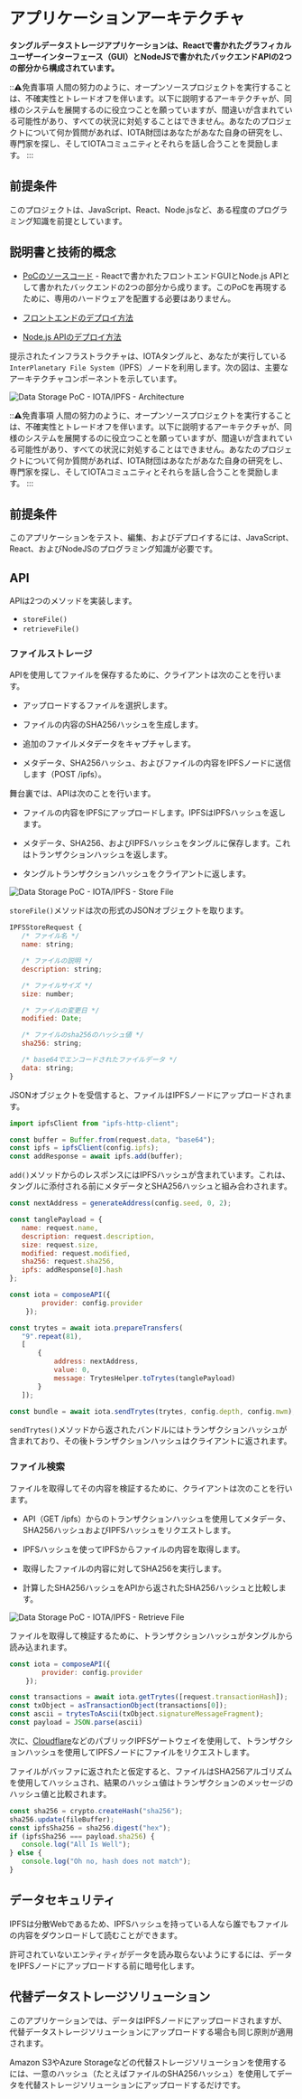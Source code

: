 # アプリケーションアーキテクチャ
<!-- # Application architecture -->

**タングルデータストレージアプリケーションは、Reactで書かれたグラフィカルユーザーインターフェース（GUI）とNodeJSで書かれたバックエンドAPIの2つの部分から構成されています。**
<!-- **The Tangle data storage application consists of two parts: A graphical user interface (GUI), written in React and a back-end API, written in NodeJS.** -->

:::warning:免責事項
人間の努力のように、オープンソースプロジェクトを実行することは、不確実性とトレードオフを伴います。以下に説明するアーキテクチャが、同様のシステムを展開するのに役立つことを願っていますが、間違いが含まれている可能性があり、すべての状況に対処することはできません。あなたのプロジェクトについて何か質問があれば、IOTA財団はあなたがあなた自身の研究をし、専門家を探し、そしてIOTAコミュニティとそれらを話し合うことを奨励します。
:::
<!-- :::warning:Disclaimer -->
<!-- Running an open source project, like any human endeavor, involves uncertainty and trade-offs. We hope the architecture described below helps you to deploy similar systems, but it may include mistakes, and can’t address every situation. If you have any questions about your project, we encourage you to do your own research, seek out experts, and discuss them with the IOTA community. -->
<!-- ::: -->

## 前提条件
<!-- ## Prerequisites -->

このプロジェクトは、JavaScript、React、Node.jsなど、ある程度のプログラミング知識を前提としています。
<!-- This projects assumes some level of programming knowledge, specifically in: JavaScript, React and Node.js. -->

## 説明書と技術的概念
<!-- ## Instructions and technical concepts -->

- [PoCのソースコード](https://github.com/iotaledger/poc-ipfs/blob/master/README.md) - Reactで書かれたフロントエンドGUIとNode.js APIとして書かれたバックエンドの2つの部分から成ります。このPoCを再現するために、専用のハードウェアを配置する必要はありません。
<!-- - [PoC source code](https://github.com/iotaledger/poc-ipfs/blob/master/README.md) -  -->
<!-- Consists of two parts a front-end GUI written in React and a back-end written as a Node.js API. -->
<!-- In order to reproduce this PoC there is no requirement to deploy dedicated hardware. -->
- [フロントエンドのデプロイ方法](https://github.com/iotaledger/poc-ipfs/blob/master/client/DEPLOYMENT.md)
<!-- - [Front-end deployment instructions](https://github.com/iotaledger/poc-ipfs/blob/master/client/DEPLOYMENT.md) -->
- [Node.js APIのデプロイ方法](https://github.com/iotaledger/poc-ipfs/blob/master/api/DEPLOYMENT.md)
<!-- - [Node.js API deployment instructions](https://github.com/iotaledger/poc-ipfs/blob/master/api/DEPLOYMENT.md) -->

提示されたインフラストラクチャは、IOTAタングルと、あなたが実行している`InterPlanetary File System`（IPFS）ノードを利用します。次の図は、主要なアーキテクチャコンポーネントを示しています。
<!-- The presented infrastructure makes use of the IOTA Tangle and an `InterPlanetary File System` (IPFS) node that you run yourself. The following image shows the main architecture components. -->

![Data Storage PoC - IOTA/IPFS - Architecture](../images/data-storage-ipfs.png)

:::warning:免責事項
人間の努力のように、オープンソースプロジェクトを実行することは、不確実性とトレードオフを伴います。以下に説明するアーキテクチャが、同様のシステムを展開するのに役立つことを願っていますが、間違いが含まれている可能性があり、すべての状況に対処することはできません。あなたのプロジェクトについて何か質問があれば、IOTA財団はあなたがあなた自身の研究をし、専門家を探し、そしてIOTAコミュニティとそれらを話し合うことを奨励します。
:::
<!-- :::warning:Disclaimer -->
<!-- Running an open source project, like any human endeavor, involves uncertainty and trade-offs. We hope the architecture described below helps you to deploy similar systems, but it may include mistakes, and can’t address every situation. If you have any questions about your project, we encourage you to do your own research, seek out experts, and discuss them with the IOTA community. -->
<!-- ::: -->

## 前提条件
<!-- ## Prerequisites -->

このアプリケーションをテスト、編集、およびデプロイするには、JavaScript、React、およびNodeJSのプログラミング知識が必要です。
<!-- To test, edit, and deploy this application, you need programming knowledge in JavaScript, React, and NodeJS. -->

## API

APIは2つのメソッドを実装します。
<!-- The API implements two methods: -->

- `storeFile()`
- `retrieveFile()`

### ファイルストレージ
<!-- ### File storage -->

APIを使用してファイルを保存するために、クライアントは次のことを行います。
<!-- To store a file using the API, the client does the following: -->

- アップロードするファイルを選択します。
<!-- - Select the file to upload -->
- ファイルの内容のSHA256ハッシュを生成します。
<!-- - Generate SHA256 hash of the file content -->
- 追加のファイルメタデータをキャプチャします。
<!-- - Capture additional file meta data -->
- メタデータ、SHA256ハッシュ、およびファイルの内容をIPFSノードに送信します（POST /ipfs）。
<!-- - Send the meta data, SHA256 hash, and file contents to the IPFS node (POST /ipfs) -->


舞台裏では、APIは次のことを行います。
<!-- Behind the scenes, the API does the following: -->

- ファイルの内容をIPFSにアップロードします。IPFSはIPFSハッシュを返します。
<!-- - Upload the file content to IPFS, which returns the IPFS hash -->
- メタデータ、SHA256、およびIPFSハッシュをタングルに保存します。これはトランザクションハッシュを返します。
<!-- - Store the metadata, SHA256 and IPFS hash on the Tangle, which returns a transaction hash -->
- タングルトランザクションハッシュをクライアントに返します。
<!-- - Return the Tangle transaction hash to the client -->

![Data Storage PoC - IOTA/IPFS - Store File](../images/data-storage-store.png)

`storeFile()`メソッドは次の形式のJSONオブジェクトを取ります。
<!-- The `storeFile()` method takes a JSON object in the following format: -->

```javascript
IPFSStoreRequest {
   /* ファイル名 */
   name: string;

   /* ファイルの説明 */
   description: string;

   /* ファイルサイズ */
   size: number;

   /* ファイルの変更日 */
   modified: Date;

   /* ファイルのsha256のハッシュ値 */
   sha256: string;

   /* base64でエンコードされたファイルデータ */
   data: string;
}
```

JSONオブジェクトを受信すると、ファイルはIPFSノードにアップロードされます。
<!-- On receipt of the JSON object, the file is uploaded to the IPFS node. -->

```javascript
import ipfsClient from "ipfs-http-client";

const buffer = Buffer.from(request.data, "base64");
const ipfs = ipfsClient(config.ipfs);
const addResponse = await ipfs.add(buffer);
```

`add()`メソッドからのレスポンスにはIPFSハッシュが含まれています。これは、タングルに添付される前にメタデータとSHA256ハッシュと組み合わされます。
<!-- The response from the `add()` method contains the IPFS hash, which is combined with the metadata and the SHA256 hash before being attached to the Tangle. -->

```javascript
const nextAddress = generateAddress(config.seed, 0, 2);

const tanglePayload = {
   name: request.name,
   description: request.description,
   size: request.size,
   modified: request.modified,
   sha256: request.sha256,
   ipfs: addResponse[0].hash
};

const iota = composeAPI({
        provider: config.provider
    });

const trytes = await iota.prepareTransfers(
   "9".repeat(81),
   [
       {
           address: nextAddress,
           value: 0,
           message: TrytesHelper.toTrytes(tanglePayload)
       }
   ]);

const bundle = await iota.sendTrytes(trytes, config.depth, config.mwm);
```

`sendTrytes()`メソッドから返されたバンドルにはトランザクションハッシュが含まれており、その後トランザクションハッシュはクライアントに返されます。
<!-- The bundle returned from the `sendTrytes()` method contains the transaction hash that's then returned to the client. -->

### ファイル検索
<!-- ### File retrieval -->

ファイルを取得してその内容を検証するために、クライアントは次のことを行います。
<!-- To retrieve a file and validate its contents the client does the following: -->

- API（GET /ipfs）からのトランザクションハッシュを使用してメタデータ、SHA256ハッシュおよびIPFSハッシュをリクエストします。
<!-- - Request the metadata, SHA256 and IPFS hash using the transaction hash from the API (GET /ipfs) -->
- IPFSハッシュを使ってIPFSからファイルの内容を取得します。
<!-- - Get the file contents from IPFS using the IPFS hash -->
- 取得したファイルの内容に対してSHA256を実行します。
<!-- - Perform a SHA256 on the retrieved file content -->
- 計算したSHA256ハッシュをAPIから返されたSHA256ハッシュと比較します。
<!-- - Compare the calculated SHA256 with the one returned from the API -->

![Data Storage PoC - IOTA/IPFS - Retrieve File](../images/data-storage-retrieve.png)

ファイルを取得して検証するために、トランザクションハッシュがタングルから読み込まれます。
<!-- To retrieve and validate the file, the transaction hash is read from the Tangle. -->

```javascript
const iota = composeAPI({
        provider: config.provider
    });

const transactions = await iota.getTrytes([request.transactionHash]);
const txObject = asTransactionObject(transactions[0]);
const ascii = trytesToAscii(txObject.signatureMessageFragment);
const payload = JSON.parse(ascii)
```

次に、[Cloudflare](https://cloudflare-ipfs.com/ipfs/:hash)などのパブリックIPFSゲートウェイを使用して、トランザクションハッシュを使用してIPFSノードにファイルをリクエストします。
<!-- Then, the transaction hash is used to request the file from the IPFS node, using any public IPFS gateway such as [Cloudflare](https://cloudflare-ipfs.com/ipfs/:hash) -->

ファイルがバッファに返されたと仮定すると、ファイルはSHA256アルゴリズムを使用してハッシュされ、結果のハッシュ値はトランザクションのメッセージのハッシュ値と比較されます。
<!-- Assuming the file was returned into a buffer, the file is hashed using a SHA256 algorithm and the resulting hash is compared to the one from the transaction's message. -->

```javascript
const sha256 = crypto.createHash("sha256");
sha256.update(fileBuffer);
const ipfsSha256 = sha256.digest("hex");
if (ipfsSha256 === payload.sha256) {
   console.log("All Is Well");
} else {
   console.log("Oh no, hash does not match");
}
```

## データセキュリティ
<!-- ## Data security -->

IPFSは分散Webであるため、IPFSハッシュを持っている人なら誰でもファイルの内容をダウンロードして読むことができます。
<!-- Because the IPFS is a distributed web, anyone who has the IPFS hash can download and read the contents of the file. -->

許可されていないエンティティがデータを読み取らないようにするには、データをIPFSノードにアップロードする前に暗号化します。
<!-- To prevent unauthorized entities from reading the data, you could encrypt it before uploading it to the IPFS node. -->

## 代替データストレージソリューション
<!-- ## Alternative data storage solutions -->

このアプリケーションでは、データはIPFSノードにアップロードされますが、代替データストレージソリューションにアップロードする場合も同じ原則が適用されます。
<!-- In this application, data is uploaded to an IPFS node, however the same principles apply if you were to upload to an alternative data storage solution. -->

Amazon S3やAzure Storageなどの代替ストレージソリューションを使用するには、一意のハッシュ（たとえばファイルのSHA256ハッシュ）を使用してデータを代替ストレージソリューションにアップロードするだけです。
<!-- To use alternative storage solutions such as Amazon S3 or Azure Storage, you just need to upload the data to it with a unique hash (for example the SHA256 hash of the file). -->
